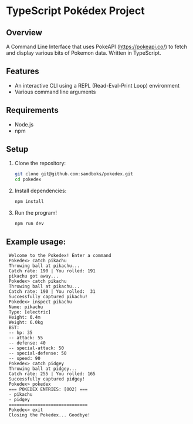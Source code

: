 # TypeScript Pokédex Project

## Overview
A Command Line Interface that uses PokeAPI (https://pokeapi.co/) to fetch and display various bits of Pokemon data. Written in TypeScript.

## Features
- An interactive CLI using a REPL (Read-Eval-Print Loop) environment
- Various command line arguments

## Requirements
- Node.js 
- npm 

## Setup
1. Clone the repository:
   ```bash
   git clone git@github.com:sandboks/pokedex.git
   cd pokedex
   ```
2. Install dependencies:
   ```bash
   npm install
   ```

3. Run the program!
    ```bash
    npm run dev
    ```

## Example usage:
   ```
    Welcome to the Pokedex! Enter a command
    Pokedex> catch pikachu
    Throwing ball at pikachu...
    Catch rate: 190 | You rolled: 191
    pikachu got away...
    Pokedex> catch pikachu
    Throwing ball at pikachu...
    Catch rate: 190 | You rolled:  31
    Successfully captured pikachu!
    Pokedex> inspect pikachu
    Name: pikachu
    Type: [electric] 
    Height: 0.4m
    Weight: 6.0kg
    BST:
    -- hp: 35
    -- attack: 55
    -- defense: 40
    -- special-attack: 50
    -- special-defense: 50
    -- speed: 90
    Pokedex> catch pidgey
    Throwing ball at pidgey...
    Catch rate: 255 | You rolled: 165
    Successfully captured pidgey!
    Pokedex> pokedex
    === POKEDEX ENTRIES: [002] ===
    - pikachu
    - pidgey
    ==============================
    Pokedex> exit
    Closing the Pokedex... Goodbye!
